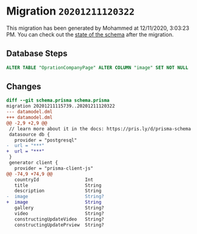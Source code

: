 # Migration `20201211120322`

This migration has been generated by Mohammed at 12/11/2020, 3:03:23 PM.
You can check out the [state of the schema](./schema.prisma) after the migration.

## Database Steps

```sql
ALTER TABLE "OprationCompanyPage" ALTER COLUMN "image" SET NOT NULL
```

## Changes

```diff
diff --git schema.prisma schema.prisma
migration 20201211115739..20201211120322
--- datamodel.dml
+++ datamodel.dml
@@ -2,9 +2,9 @@
 // learn more about it in the docs: https://pris.ly/d/prisma-schema
 datasource db {
   provider = "postgresql"
-  url = "***"
+  url = "***"
 }
 generator client {
   provider = "prisma-client-js"
@@ -74,9 +74,9 @@
   countryId                 Int
   title                     String
   description               String
-  image                     String?
+  image                     String
   gallery                   String?
   video                     String?
   constructingUpdateVideo   String?
   constructingUpdatePrview  String?
```


